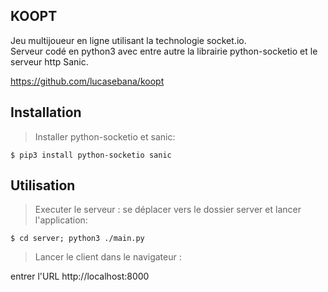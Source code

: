 KOOPT
-----
Jeu multijoueur en ligne utilisant la technologie socket.io.<br/>
Serveur codé en python3 avec entre autre la librairie python-socketio et le serveur http Sanic.

https://github.com/lucasebana/koopt

Installation
------------

> Installer python-socketio et sanic:

`$ pip3 install python-socketio sanic`

Utilisation
-----------

> Executer le serveur : 
se déplacer vers le dossier server et lancer l'application:

`$ cd server; python3 ./main.py`

> Lancer le client dans le navigateur : 

entrer l'URL http://localhost:8000
